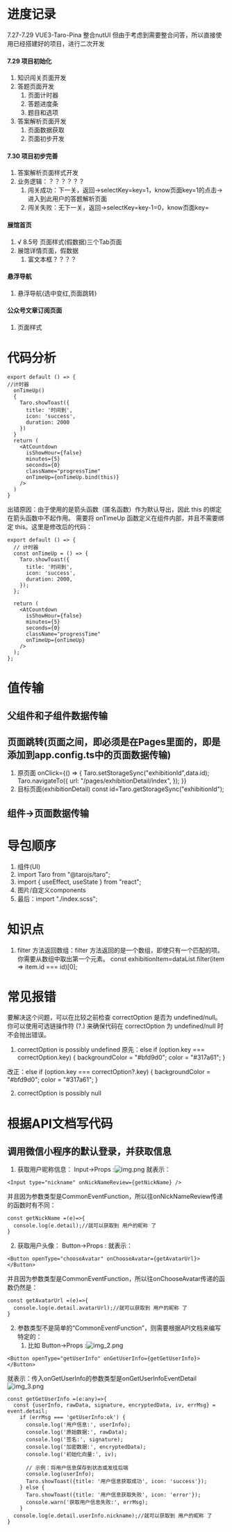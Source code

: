 # 进度记录
7.27-7.29 VUE3-Taro-Pina 整合nutUI
但由于考虑到需要整合问答，所以直接使用已经搭建好的项目，进行二次开发
#### 7.29 项目初始化
1. 知识闯关页面开发
2. 答题页面开发
   1. 页面计时器
   2. 答题进度条
   3. 题目和选项
3. 答案解析页面开发
   1. 页面数据获取
   2. 页面初步开发

#### 7.30 项目初步完善
1. 答案解析页面样式开发
2. 业务逻辑：？？？？？？
   1. 闯关成功：下一关，返回->selectKey=key=1，know页面key=1的点击->进入到此用户的答题解析页面
   2. 闯关失败：无下一关，返回->selectKey=key-1=0，know页面key=

#### 展馆首页
1. √ 8.5号 页面样式(假数据)三个Tab页面
2. 展馆详情页面，假数据
   1. 富文本框？？？？

#### 悬浮导航
1. 悬浮导航(选中变红,页面跳转)

#### 公众号文章订阅页面
1. 页面样式

# 代码分析
```tsx
export default () => {
//计时器
  onTimeUp()
  {
    Taro.showToast({
      title: '时间到',
      icon: 'success',
      duration: 2000
    })
  }
  return (
    <AtCountdown
      isShowHour={false}
      minutes={5}
      seconds={0}
      className="progressTime"
      onTimeUp={onTimeUp.bind(this)}
    />
  )
}
```

出错原因：由于使用的是箭头函数（匿名函数）作为默认导出，因此 this 的绑定在箭头函数中不起作用。
需要将 onTimeUp 函数定义在组件内部，并且不需要绑定 this。这里是修改后的代码：
```tsx
export default () => {
  // 计时器
  const onTimeUp = () => {
    Taro.showToast({
      title: '时间到',
      icon: 'success',
      duration: 2000,
    });
  };

  return (
    <AtCountdown
      isShowHour={false}
      minutes={5}
      seconds={0}
      className="progressTime"
      onTimeUp={onTimeUp}
    />
  );
};
```

# 值传输
## 父组件和子组件数据传输
## 页面跳转(页面之间，即必须是在Pages里面的，即是添加到app.config.ts中的页面数据传输)
1. 原页面
   onClick={() => {
   Taro.setStorageSync("exhibitionId",data.id);
   Taro.navigateTo({
   url: "/pages/exhibitionDetail/index",
   });
   }}
2. 目标页面(exhibitionDetail)
   const id=Taro.getStorageSync("exhibitionId");
## 组件->页面数据传输



# 导包顺序
1. 组件(UI)
2. import Taro from "@tarojs/taro";
3. import { useEffect, useState } from "react";
4. 图片/自定义components
5. 最后：import "./index.scss";

# 知识点
1. filter 方法返回数组：filter 方法返回的是一个数组，即使只有一个匹配的项。你需要从数组中取出第一个元素。
   const exhibitionItem=dataList.filter(item => item.id === id)[0];

# 常见报错
要解决这个问题，可以在比较之前检查 correctOption 是否为 undefined/null。
你可以使用可选链操作符 (?.) 来确保代码在 correctOption 为 undefined/null 时不会抛出错误。
1. correctOption is possibly undefined
原先：else if (option.key === correctOption.key) {
   backgroundColor = "#bfd9d0";
   color = "#317a61";
   }

改正：else if (option.key === correctOption?.key) {
backgroundColor = "#bfd9d0";
color = "#317a61";
}

2. correctOption is possibly null

# 根据API文档写代码
## 调用微信小程序的默认登录，并获取信息
1. 获取用户昵称信息：
Input->Props :![img.png](img.png)
就表示：
```tsx
<Input type="nickname" onNickNameReview={getNickName} />
```
并且因为参数类型是CommonEventFunction，所以往onNickNameReview传递的函数时有不同：
```tsx
const getNickName =(e)=>{
  console.log(e.detail);//就可以获取到 用户的昵称 了
}
```

2. 获取用户头像：
    Button->Props :
    就表示：
```tsx
<Button openType="chooseAvatar" onChooseAvatar={getAvatarUrl}></Button>
```
并且因为参数类型是CommonEventFunction，所以往onChooseAvatar传递的函数仍然是：
```tsx
const getAvatarUrl =(e)=>{
  console.log(e.detail.avatarUrl);//就可以获取到 用户的昵称 了
}
```

2. 参数类型不是简单的“CommonEventFunction”，则需要根据API文档来编写特定的：
   1. 比如
      Button->Props :![img_2.png](img_2.png)

```tsx
<Button openType="getUserInfo" onGetUserInfo={getGetUserInfo}></Button>
```
就表示：传入onGetUserInfo的参数类型是onGetUserInfoEventDetail
![img_3.png](img_3.png)
```tsx
const getGetUserInfo =(e:any)=>{
  const {userInfo, rawData, signature, encryptedData, iv, errMsg} = event.detail;
    if (errMsg === 'getUserInfo:ok') {
      console.log('用户信息:', userInfo);
      console.log('原始数据:', rawData);
      console.log('签名:', signature);
      console.log('加密数据:', encryptedData);
      console.log('初始化向量:', iv);

      // 示例：将用户信息保存到状态或发往后端
      console.log(userInfo);
      Taro.showToast({title: '用户信息获取成功', icon: 'success'});
    } else {
      Taro.showToast({title: '用户信息获取失败', icon: 'error'});
      console.warn('获取用户信息失败:', errMsg);
    }
  console.log(e.detail.userInfo.nickname);//就可以获取到 用户的昵称 了
}
```




